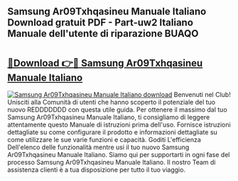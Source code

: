 ## Samsung Ar09Txhqasineu Manuale Italiano Download gratuit PDF - Part-uw2 Italiano Manuale dell'utente di riparazione BUAQO

# <h2><a href="http://dffpwbc.blite.top/?on=Samsung+Ar09Txhqasineu+Manuale+Italiano">🔗Download 👉🔴 Samsung Ar09Txhqasineu Manuale Italiano</a></h2>

[![Samsung Ar09Txhqasineu Manuale Italiano download](https://i.imgur.com/lujVjoI.png)](http://dffpwbc.blite.top/?on=Samsung+Ar09Txhqasineu+Manuale+Italiano)
Benvenuti nel Club! Unisciti alla Comunità di utenti che hanno scoperto il potenziale del tuo nuovo REDDDDDDD con questa utile guida. Per ottenere il massimo dal tuo Samsung Ar09Txhqasineu Manuale Italiano, ti consigliamo di leggere attentamente questo Manuale di istruzioni prima dell'uso. Fornisce istruzioni dettagliate su come configurare il prodotto e informazioni dettagliate su come utilizzare le sue varie funzioni e capacità. Goditi L'efficienza Dell'elenco delle funzionalità mentre usi il tuo nuovo Samsung Ar09Txhqasineu Manuale Italiano. Siamo qui per supportarti in ogni fase del processo Samsung Ar09Txhqasineu Manuale Italiano. Il nostro Team di assistenza clienti è a tua disposizione per tutto il tuo viaggio.

